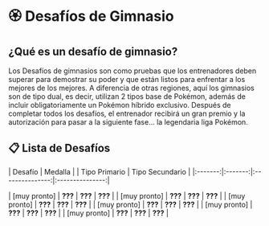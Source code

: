 # 🏵️ Desafíos de Gimnasio

## ¿Qué es un desafío de gimnasio?

Los Desafíos de gimnasios son como pruebas que los entrenadores deben superar para demostrar su poder y que están listos para enfrentar a los mejores de los mejores. A diferencia de otras regiones, aquí los gimnasios son de tipo dual, es decir, utilizan 2 tipos base de Pokémon, además de incluir obligatoriamente un Pokémon híbrido exclusivo. Después de completar todos los desafíos, el entrenador recibirá un gran premio y la autorización para pasar a la siguiente fase... la legendaria liga Pokémon.

## 📋 Lista de Desafíos

| Desafío | Medalla | | Tipo Primario | Tipo Secundario |
|:-------:|:-------:|:---------------:|:---------------:|

| [muy pronto] | **???** | **???** | **???** |
| [muy pronto] | **???** | **???** | **???** |
| [muy pronto] | **???** | **???** | **???** |
| [muy pronto] | **???** | **???** | **???** |
| [muy pronto] | **???** | **???** | **???** |
| [muy pronto] | **???** | **???** | **???** |
